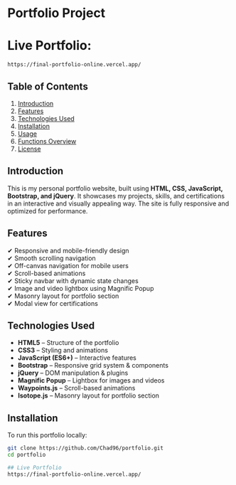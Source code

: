 # Portfolio Project

# Live Portfolio:
    https://final-portfolio-online.vercel.app/

## Table of Contents

1. [Introduction](#introduction)
2. [Features](#features)
3. [Technologies Used](#technologies-used)
4. [Installation](#installation)
5. [Usage](#usage)
6. [Functions Overview](#functions-overview)
7. [License](#license)

## Introduction

This is my personal portfolio website, built using **HTML, CSS, JavaScript, Bootstrap, and jQuery**. It showcases my projects, skills, and certifications in an interactive and visually appealing way. The site is fully responsive and optimized for performance.

## Features

✔ Responsive and mobile-friendly design  
✔ Smooth scrolling navigation  
✔ Off-canvas navigation for mobile users  
✔ Scroll-based animations  
✔ Sticky navbar with dynamic state changes  
✔ Image and video lightbox using Magnific Popup  
✔ Masonry layout for portfolio section  
✔ Modal view for certifications

## Technologies Used

- **HTML5** – Structure of the portfolio
- **CSS3** – Styling and animations
- **JavaScript (ES6+)** – Interactive features
- **Bootstrap** – Responsive grid system & components
- **jQuery** – DOM manipulation & plugins
- **Magnific Popup** – Lightbox for images and videos
- **Waypoints.js** – Scroll-based animations
- **Isotope.js** – Masonry layout for portfolio section

## Installation

To run this portfolio locally:

```sh
git clone https://github.com/Chad96/portfolio.git
cd portfolio

## Live Portfolio
https://final-portfolio-online.vercel.app/
```

